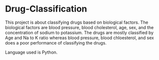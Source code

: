 # Drug-Classification
This project is about classifying drugs based on biological factors. The biological factors are blood pressure, blood cholesterol, age, sex, and the concentration of sodium to potassium. 
The drugs are mostly classified by Age and Na to K ratio whereas blood pressure, blood chloesterol, and sex does a poor performance of classifying the drugs. 

Language used is Python.
